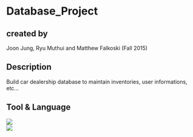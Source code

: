 # Database_Project 
  
## created by 
  Joon Jung, Ryu Muthui and Matthew Falkoski (Fall 2015) 

## Description
  Build car dealership database to maintain inventories, user informations, etc...
  
## Tool & Language
<img src="http://www.chinwyejin.com/wp-content/uploads/2012/12/mysql-vector1-400x288.jpg">
<br>
<img src="http://www.lafermeduweb.net/images/tutorial/39/.orig/mysql-workbench.png">
<br>
